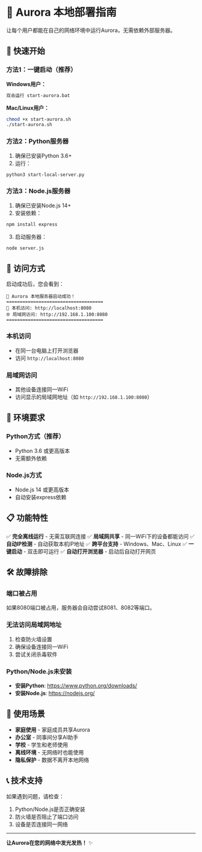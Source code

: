 # 🌌 Aurora 本地部署指南

让每个用户都能在自己的网络环境中运行Aurora，无需依赖外部服务器。

## 🚀 快速开始

### 方法1：一键启动（推荐）

**Windows用户：**
```bash
双击运行 start-aurora.bat
```

**Mac/Linux用户：**
```bash
chmod +x start-aurora.sh
./start-aurora.sh
```

### 方法2：Python服务器

1. 确保已安装Python 3.6+
2. 运行：
```bash
python3 start-local-server.py
```

### 方法3：Node.js服务器

1. 确保已安装Node.js 14+
2. 安装依赖：
```bash
npm install express
```
3. 启动服务器：
```bash
node server.js
```

## 📱 访问方式

启动成功后，您会看到：

```
🌌 Aurora 本地服务器启动成功！
====================================
📱 本机访问: http://localhost:8080
🌐 局域网访问: http://192.168.1.100:8080
====================================
```

### 本机访问
- 在同一台电脑上打开浏览器
- 访问 `http://localhost:8080`

### 局域网访问
- 其他设备连接同一WiFi
- 访问显示的局域网地址（如 `http://192.168.1.100:8080`）

## 🔧 环境要求

### Python方式（推荐）
- Python 3.6 或更高版本
- 无需额外依赖

### Node.js方式
- Node.js 14 或更高版本
- 自动安装express依赖

## 📋 功能特性

✅ **完全离线运行** - 无需互联网连接
✅ **局域网共享** - 同一WiFi下的设备都能访问
✅ **自动IP检测** - 自动获取本机IP地址
✅ **跨平台支持** - Windows、Mac、Linux
✅ **一键启动** - 双击即可运行
✅ **自动打开浏览器** - 启动后自动打开网页

## 🛠️ 故障排除

### 端口被占用
如果8080端口被占用，服务器会自动尝试8081、8082等端口。

### 无法访问局域网地址
1. 检查防火墙设置
2. 确保设备连接同一WiFi
3. 尝试关闭杀毒软件

### Python/Node.js未安装
- **安装Python**: https://www.python.org/downloads/
- **安装Node.js**: https://nodejs.org/

## 🌟 使用场景

- **家庭使用** - 家庭成员共享Aurora
- **办公室** - 同事间分享AI助手
- **学校** - 学生和老师使用
- **离线环境** - 无网络时也能使用
- **隐私保护** - 数据不离开本地网络

## 📞 技术支持

如果遇到问题，请检查：
1. Python/Node.js是否正确安装
2. 防火墙是否阻止了端口访问
3. 设备是否连接同一网络

---

**让Aurora在您的网络中发光发热！** ✨
